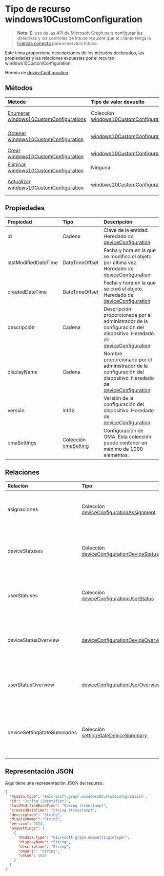 # <a name="windows10customconfiguration-resource-type"></a>Tipo de recurso windows10CustomConfiguration

> **Nota:** El uso de las API de Microsoft Graph para configurar las directivas y los controles de Intune requiere que el cliente tenga la [licencia correcta](https://go.microsoft.com/fwlink/?linkid=839381) para el servicio Intune.

Este tema proporciona descripciones de los métodos declarados, las propiedades y las relaciones expuestas por el recurso windows10CustomConfiguration.

Hereda de [deviceConfiguration](../resources/intune_deviceconfig_deviceconfiguration.md)

## <a name="methods"></a>Métodos
|Método|Tipo de valor devuelto|Descripción|
|:---|:---|:---|
|[Enumerar windows10CustomConfigurations](../api/intune_deviceconfig_windows10customconfiguration_list.md)|Colección [windows10CustomConfiguration](../resources/intune_deviceconfig_windows10customconfiguration.md)|Enumere las propiedades y las relaciones de los objetos [windows10CustomConfiguration](../resources/intune_deviceconfig_windows10customconfiguration.md).|
|[Obtener windows10CustomConfiguration](../api/intune_deviceconfig_windows10customconfiguration_get.md)|[windows10CustomConfiguration](../resources/intune_deviceconfig_windows10customconfiguration.md)|Lea las propiedades y las relaciones del objeto [windows10CustomConfiguration](../resources/intune_deviceconfig_windows10customconfiguration.md).|
|[Crear windows10CustomConfiguration](../api/intune_deviceconfig_windows10customconfiguration_create.md)|[windows10CustomConfiguration](../resources/intune_deviceconfig_windows10customconfiguration.md)|Cree un objeto [windows10CustomConfiguration](../resources/intune_deviceconfig_windows10customconfiguration.md).|
|[Eliminar windows10CustomConfiguration](../api/intune_deviceconfig_windows10customconfiguration_delete.md)|Ninguna|Elimina un [windows10CustomConfiguration](../resources/intune_deviceconfig_windows10customconfiguration.md).|
|[Actualizar windows10CustomConfiguration](../api/intune_deviceconfig_windows10customconfiguration_update.md)|[windows10CustomConfiguration](../resources/intune_deviceconfig_windows10customconfiguration.md)|Actualice las propiedades de un objeto [windows10CustomConfiguration](../resources/intune_deviceconfig_windows10customconfiguration.md).|

## <a name="properties"></a>Propiedades
|Propiedad|Tipo|Descripción|
|:---|:---|:---|
|id|Cadena|Clave de la entidad. Heredado de [deviceConfiguration](../resources/intune_deviceconfig_deviceconfiguration.md)|
|lastModifiedDateTime|DateTimeOffset|Fecha y hora en la que se modificó el objeto por última vez. Heredado de [deviceConfiguration](../resources/intune_deviceconfig_deviceconfiguration.md)|
|createdDateTime|DateTimeOffset|Fecha y hora en la que se creó el objeto. Heredado de [deviceConfiguration](../resources/intune_deviceconfig_deviceconfiguration.md)|
|descripción|Cadena|Descripción proporcionada por el administrador de la configuración del dispositivo. Heredado de [deviceConfiguration](../resources/intune_deviceconfig_deviceconfiguration.md)|
|displayName|Cadena|Nombre proporcionado por el administrador de la configuración del dispositivo. Heredado de [deviceConfiguration](../resources/intune_deviceconfig_deviceconfiguration.md)|
|versión|Int32|Versión de la configuración del dispositivo. Heredado de [deviceConfiguration](../resources/intune_deviceconfig_deviceconfiguration.md)|
|omaSettings|Colección [omaSetting](../resources/intune_deviceconfig_omasetting.md)|Configuración de OMA. Esta colección puede contener un máximo de 1000 elementos.|

## <a name="relationships"></a>Relaciones
|Relación|Tipo|Descripción|
|:---|:---|:---|
|asignaciones|Colección [deviceConfigurationAssignment](../resources/intune_deviceconfig_deviceconfigurationassignment.md)|La lista de tareas para el perfil de configuración del dispositivo. Heredado de [deviceConfiguration](../resources/intune_deviceconfig_deviceconfiguration.md)|
|deviceStatuses|Colección [deviceConfigurationDeviceStatus](../resources/intune_deviceconfig_deviceconfigurationdevicestatus.md)|Estado de instalación de configuración del dispositivo por dispositivo. Heredado de [deviceConfiguration](../resources/intune_deviceconfig_deviceconfiguration.md)|
|userStatuses|Colección [deviceConfigurationUserStatus](../resources/intune_deviceconfig_deviceconfigurationuserstatus.md)|Estado de instalación de configuración del dispositivo por usuario. Heredado de [deviceConfiguration](../resources/intune_deviceconfig_deviceconfiguration.md)|
|deviceStatusOverview|[deviceConfigurationDeviceOverview](../resources/intune_deviceconfig_deviceconfigurationdeviceoverview.md)|Información general sobre el estado de dispositivos de la configuración de dispositivo. Heredado de [deviceConfiguration](../resources/intune_deviceconfig_deviceconfiguration.md)|
|userStatusOverview|[deviceConfigurationUserOverview](../resources/intune_deviceconfig_deviceconfigurationuseroverview.md)|Información general sobre el estado de usuarios de la configuración de dispositivo. Heredado de [deviceConfiguration](../resources/intune_deviceconfig_deviceconfiguration.md)|
|deviceSettingStateSummaries|Colección [settingStateDeviceSummary](../resources/intune_deviceconfig_settingstatedevicesummary.md)|Resumen de dispositivo sobre el estado de configuración de la configuración de dispositivo. Heredado de [deviceConfiguration](../resources/intune_deviceconfig_deviceconfiguration.md)|

## <a name="json-representation"></a>Representación JSON
Aquí tiene una representación JSON del recurso.
<!-- {
  "blockType": "resource",
  "keyProperty": "id",
  "@odata.type": "microsoft.graph.windows10CustomConfiguration"
}
-->
``` json
{
  "@odata.type": "#microsoft.graph.windows10CustomConfiguration",
  "id": "String (identifier)",
  "lastModifiedDateTime": "String (timestamp)",
  "createdDateTime": "String (timestamp)",
  "description": "String",
  "displayName": "String",
  "version": 1024,
  "omaSettings": [
    {
      "@odata.type": "microsoft.graph.omaSettingInteger",
      "displayName": "String",
      "description": "String",
      "omaUri": "String",
      "value": 1024
    }
  ]
}
```



